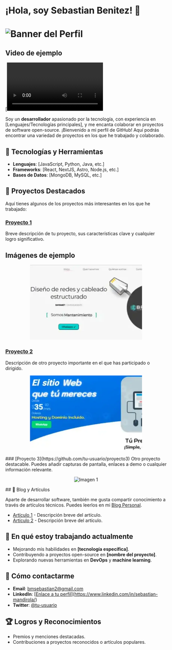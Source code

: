 # ¡Hola, soy Sebastian Benitez! 👋
# ![Banner del Perfil](https://github.com/bmsebastian2/bmsebastian2/blob/394aaaa484af9b46cd7fcf74d3de30b9f32b8640/Instagram%20post%20-%203.jpg)



## Video de ejemplo

[![Mira el video](web.mp4)


Soy un **desarrollador** apasionado por la tecnología, con experiencia en [Lenguajes/Tecnologías principales], y me encanta colaborar en proyectos de software open-source. ¡Bienvenido a mi perfil de GitHub! Aquí podrás encontrar una variedad de proyectos en los que he trabajado y colaborado.

## 🚀 Tecnologías y Herramientas

- **Lenguajes**: [JavaScript, Python, Java, etc.]
- **Frameworks**: [React, NextJS, Astro, Node.js, etc.]
- **Bases de Datos**: [MongoDB, MySQL, etc.]


## 🔧 Proyectos Destacados

Aquí tienes algunos de los proyectos más interesantes en los que he trabajado:

### [Proyecto 1](https://github.com/tu-usuario/proyecto1)
Breve descripción de tu proyecto, sus características clave y cualquier logro significativo.
## Imágenes de ejemplo

<p align="center">
  <img src="Baymanet.webp" alt="Imagen 1" width="350">  
</p>

### [Proyecto 2](https://github.com/tu-usuario/proyecto2)
Descripción de otro proyecto importante en el que has participado o dirigido.
<p align="center">
  <img src="SoyUnaWeb.webp" alt="Imagen 1" width="350">  
</p>
### [Proyecto 3](https://github.com/tu-usuario/proyecto3)
Otro proyecto destacable. Puedes añadir capturas de pantalla, enlaces a demo o cualquier información relevante.
<p align="center">
  <img src="https://via.placeholder.com/150" alt="Imagen 1" width="350">  
</p>
## 📝 Blog y Artículos

Aparte de desarrollar software, también me gusta compartir conocimiento a través de artículos técnicos. Puedes leerlos en mi [Blog Personal](https://tu-blog.com).

- [Artículo 1](https://tu-blog.com/articulo1) - Descripción breve del artículo.
- [Artículo 2](https://tu-blog.com/articulo2) - Descripción breve del artículo.

## 🌱 En qué estoy trabajando actualmente

- Mejorando mis habilidades en **[tecnología específica]**.
- Contribuyendo a proyectos open-source en **[nombre del proyecto]**.
- Explorando nuevas herramientas en **DevOps** y **machine learning**.

## 💬 Cómo contactarme

- **Email**: bmsebastian2@gmail.com
- **LinkedIn**: [[Enlace a tu perfil](https://linkedin.com/in/tu-perfil)](https://www.linkedin.com/in/sebastian-mandirola/)
- **Twitter**: [@tu-usuario](https://twitter.com/tu-usuario)

## 🏆 Logros y Reconocimientos

- Premios y menciones destacadas.
- Contribuciones a proyectos reconocidos o artículos populares.


